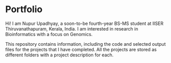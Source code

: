 # Portfolio
Hi! I am Nupur Upadhyay, a soon-to-be fourth-year BS-MS student at IISER Thiruvanathapuram, Kerala, India. I am interested in research in Bioinformatics with a focus on Genomics.
<p>This repository contains information, including the code and selected output files for the projects that I have completed. All the projects are stored as different folders with a project description for each.</p>
